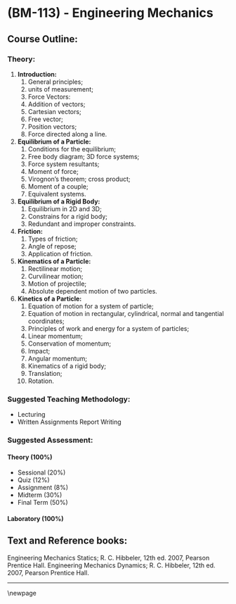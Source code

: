 # **(BM-113) - Engineering Mechanics**

## **Course Outline:**

### **Theory:**

1. **Introduction:**
   1. General principles;
   2. units of measurement;
   3. Force Vectors:
   4. Addition of vectors; 
   5. Cartesian vectors; 
   6. Free vector; 
   7. Position vectors; 
   8. Force directed along a line.
2. **Equilibrium of a Particle:**
   1. Conditions for the equilibrium; 
   2. Free body diagram; 3D force systems; 
   3. Force system resultants;
   4. Moment of force;
   5. Virognon’s theorem; cross product; 
   6. Moment of a couple; 
   7. Equivalent systems.
3. **Equilibrium of a Rigid Body:**
   1. Equilibrium in 2D and 3D; 
   2. Constrains for a rigid body; 
   3. Redundant and improper constraints.
4. **Friction:**
   1. Types of friction; 
   2. Angle of repose; 
   3. Application of friction.
5. **Kinematics of a Particle:**
   1. Rectilinear motion; 
   2. Curvilinear motion; 
   3. Motion of projectile; 
   4. Absolute dependent motion of two particles.
6. **Kinetics of a Particle:**
   1. Equation of motion for a system of particle;
   2. Equation of motion in rectangular, cylindrical, normal and tangential coordinates;
   3. Principles of work and energy for a system of particles; 
   4. Linear momentum; 
   5. Conservation of momentum; 
   6. Impact; 
   7. Angular momentum; 
   8. Kinematics of a rigid body; 
   9. Translation; 
   10. Rotation.

### **Suggested Teaching Methodology:**

- Lecturing
- Written Assignments Report Writing

### **Suggested Assessment:**

#### **Theory (100%)**

- Sessional (20%)
- Quiz (12%)
- Assignment (8%)
- Midterm (30%)
- Final Term (50%)

#### **Laboratory (100%)**

## **Text and Reference books:**
Engineering Mechanics Statics; R. C. Hibbeler, 12th ed. 2007, Pearson Prentice Hall.
Engineering Mechanics Dynamics; R. C. Hibbeler, 12th ed. 2007, Pearson Prentice Hall.

___
\newpage